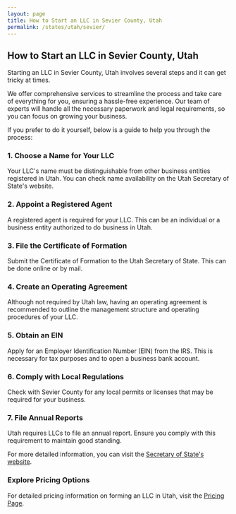 ```yaml
---
layout: page
title: How to Start an LLC in Sevier County, Utah
permalink: /states/utah/sevier/
---
```


<h2>How to Start an LLC in Sevier County, Utah</h2>

<p>Starting an LLC in Sevier County, Utah involves several steps and it can get tricky at times.</p>

<p>We offer comprehensive services to streamline the process and take care of everything for you, ensuring a hassle-free experience. Our team of experts will handle all the necessary paperwork and legal requirements, so you can focus on growing your business.</p>

<p>If you prefer to do it yourself, below is a guide to help you through the process:</p>

<h3>1. Choose a Name for Your LLC</h3>
<p>Your LLC's name must be distinguishable from other business entities registered in Utah. You can check name availability on the Utah Secretary of State's website.</p>

<h3>2. Appoint a Registered Agent</h3>
<p>A registered agent is required for your LLC. This can be an individual or a business entity authorized to do business in Utah.</p>

<h3>3. File the Certificate of Formation</h3>
<p>Submit the Certificate of Formation to the Utah Secretary of State. This can be done online or by mail.</p>

<h3>4. Create an Operating Agreement</h3>
<p>Although not required by Utah law, having an operating agreement is recommended to outline the management structure and operating procedures of your LLC.</p>

<h3>5. Obtain an EIN</h3>
<p>Apply for an Employer Identification Number (EIN) from the IRS. This is necessary for tax purposes and to open a business bank account.</p>

<h3>6. Comply with Local Regulations</h3>
<p>Check with Sevier County for any local permits or licenses that may be required for your business.</p>

<h3>7. File Annual Reports</h3>
<p>Utah requires LLCs to file an annual report. Ensure you comply with this requirement to maintain good standing.</p>

<p>For more detailed information, you can visit the <a href="https://www.sos.utah.gov/">Secretary of State's website</a>.</p>

<h3>Explore Pricing Options</h3>
<p>For detailed pricing information on forming an LLC in Utah, visit the <a href="{ '/new-pricing/' | relative_url }">Pricing Page</a>.</p>
